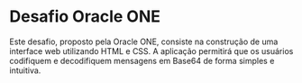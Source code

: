 # Desafio Oracle ONE
Este desafio, proposto pela Oracle ONE, consiste na construção de uma interface web utilizando HTML e CSS. A aplicação permitirá que os usuários codifiquem e decodifiquem mensagens em Base64 de forma simples e intuitiva.